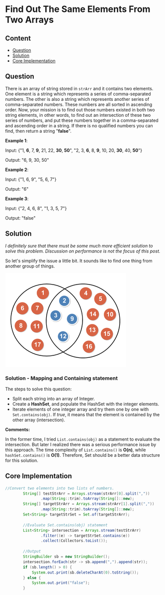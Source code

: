 # Find Out The Same Elements From Two Arrays

## Content

- [Question](#question)
- [Solution](#solution)
- [Core Implementation](#core-implementation)

## Question

There is an array of string stored in `strArr` and it contains two elements. One element is a string which represents a series of comma-separated numbers. The other is also a string which represents another series of comma-separated numbers. These numbers are all sorted in ascending order. Now, your mission is to find out those numbers existed in both two string elements, in other words, to find out an intersection of these two series of numbers, and put these numbers together in a comma-separated and ascending order in a string. If there is no qualified numbers you can find, then return a string "**false**".

**Example 1**:

Input: {"1, **6**, 7, **9**, 21, 22, **30**, **50**", "2, 3, **6**, 8, **9**, 10, 20, **30**, 40, **50**"}

Output: "6, 9, 30, 50"

**Example 2**:

Input: {"1, 6, 9", "5, 6, 7"}

Output: "6"

**Example 3**:

Input: {"2, 4, 6, 8", "1, 3, 5, 7"}

Output: "false"

## Solution

*I definitely sure that there must be some much more efficient solution to solve this problem. Discussion on performance is not the focus of this post.*

So let's simplify the issue a little bit. It sounds like to find one thing from another group of things.

![numbers_in_intersection](README.assets/numbers_in_intersection.png)

### Solution - Mapping and Containing statement

The steps to solve this question:

- Split each string into an array of Integer.
- Create a **HashSet**, and populate the HashSet with the integer elements.
- Iterate elements of one integer array and try them one by one with `Set.contains(obj)`. If *true*, it means that the element is contained by the other array (intersection).

**Comments:**

In the former time, I tried `List.contains(obj)` as a statement to evaluate the intersection. But later I realized there was a serious performance issue by this approach. The time complexity of `List.contains()` is **O(n)**, while `hashSet.contains()` is **O(1)**. Therefore, Set should be a better data structure for this solution.

## Core Implementation

```java
//Convert two elements into two lists of numbers.
        String[] testStrArr = Arrays.stream(strArr[0].split(","))
                .map(String::trim).toArray(String[]::new);
        String[] targetStrArr = Arrays.stream(strArr[1].split(","))
                .map(String::trim).toArray(String[]::new);
        Set<String> targetStrSet = Set.of(targetStrArr);
        
        //Evaluate Set.contains(obj) statement
        List<String> intersection = Arrays.stream(testStrArr)
                .filter((e) -> targetStrSet.contains(e))
                .collect(Collectors.toList());
        
        //Output
        StringBuilder sb = new StringBuilder();
        intersection.forEach(str -> sb.append(",").append(str));
        if (sb.length() > 0) {
            System.out.print(sb.deleteCharAt(0).toString());
        } else {
            System.out.print("false");
        }
```
